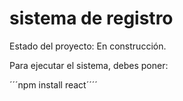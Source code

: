 <h1> sistema de registro</h1>

Estado del proyecto: En construcción.

Para ejecutar el sistema, debes poner:

´´´npm install react´´´´
